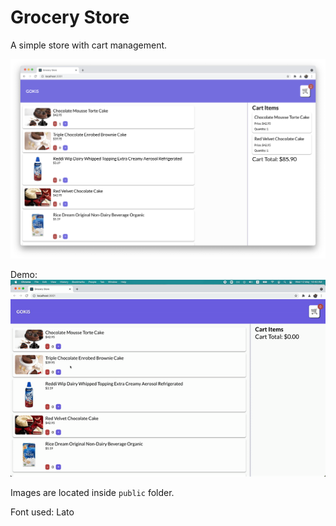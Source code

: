 # Grocery Store
A simple store with cart management.

![](./public/screenshots/screenshot.png)

Demo:
![](./public/screenshots/demo.gif)

Images are located inside `public` folder.

Font used: Lato
